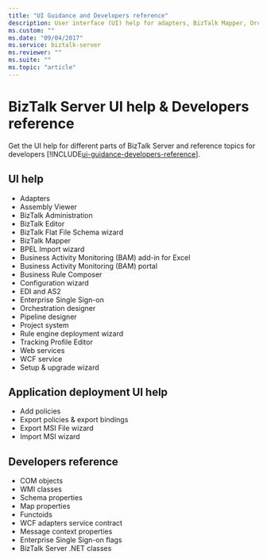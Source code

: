 ```yaml
---
title: "UI Guidance and Developers reference"
description: User interface (UI) help for adapters, BizTalk Mapper, Orchestration designer, Rule engine deployment wizard, Web Services Publishing Wizard, and more in BizTalk Server 
ms.custom: ""
ms.date: "09/04/2017"
ms.service: biztalk-server
ms.reviewer: ""
ms.suite: ""
ms.topic: "article"
---
```


# BizTalk Server UI help & Developers reference

Get the UI help for different parts of BizTalk Server and reference topics for developers [!INCLUDE[ui-guidance-developers-reference](../includes/ui-guidance-developers-reference.md)]. 

## UI help

* Adapters
* Assembly Viewer
* BizTalk Administration
* BizTalk Editor
* BizTalk Flat File Schema wizard
* BizTalk Mapper
* BPEL Import wizard
* Business Activity Monitoring (BAM) add-in for Excel
* Business Activity Monitoring (BAM) portal
* Business Rule Composer
* Configuration wizard
* EDI and AS2
* Enterprise Single Sign-on
* Orchestration designer
* Pipeline designer
* Project system
* Rule engine deployment wizard
* Tracking Profile Editor
* Web services
* WCF service
* Setup & upgrade wizard

## Application deployment UI help

* Add policies
* Export policies & export bindings
* Export MSI File wizard
* Import MSI wizard


## Developers reference
  
* COM objects
* WMI classes
* Schema properties
* Map properties
* Functoids
* WCF adapters service contract 
* Message context properties
* Enterprise Single Sign-on flags
* BizTalk Server .NET classes
